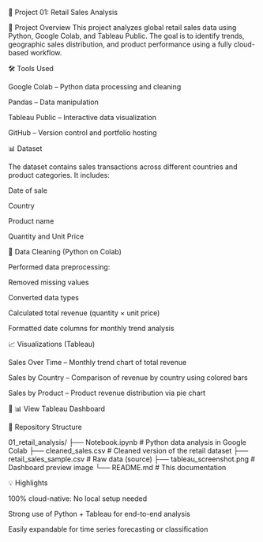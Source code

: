 📁 Project 01: Retail Sales Analysis

📝 Project Overview
This project analyzes global retail sales data using Python, Google Colab, and Tableau Public. The goal is to identify trends, geographic sales distribution, and product performance using a fully cloud-based workflow.

🛠️ Tools Used

Google Colab – Python data processing and cleaning

Pandas – Data manipulation

Tableau Public – Interactive data visualization

GitHub – Version control and portfolio hosting

📊 Dataset

The dataset contains sales transactions across different countries and product categories. It includes:

Date of sale

Country

Product name

Quantity and Unit Price

🧹 Data Cleaning (Python on Colab)

Performed data preprocessing:

Removed missing values

Converted data types

Calculated total revenue (quantity × unit price)

Formatted date columns for monthly trend analysis

📈 Visualizations (Tableau)

Sales Over Time – Monthly trend chart of total revenue

Sales by Country – Comparison of revenue by country using colored bars

Sales by Product – Product revenue distribution via pie chart

🔗 📊 View Tableau Dashboard

📁 Repository Structure

01_retail_analysis/
├── Notebook.ipynb                 # Python data analysis in Google Colab
├── cleaned_sales.csv              # Cleaned version of the retail dataset
├── retail_sales_sample.csv        # Raw data (source)
├── tableau_screenshot.png         # Dashboard preview image
└── README.md                      # This documentation

💡 Highlights

100% cloud-native: No local setup needed

Strong use of Python + Tableau for end-to-end analysis

Easily expandable for time series forecasting or classification
